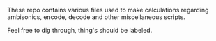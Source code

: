 These repo contains various files used to make calculations regarding ambisonics, encode, decode and other miscellaneous scripts.

Feel free to dig through, thing's should be labeled.
